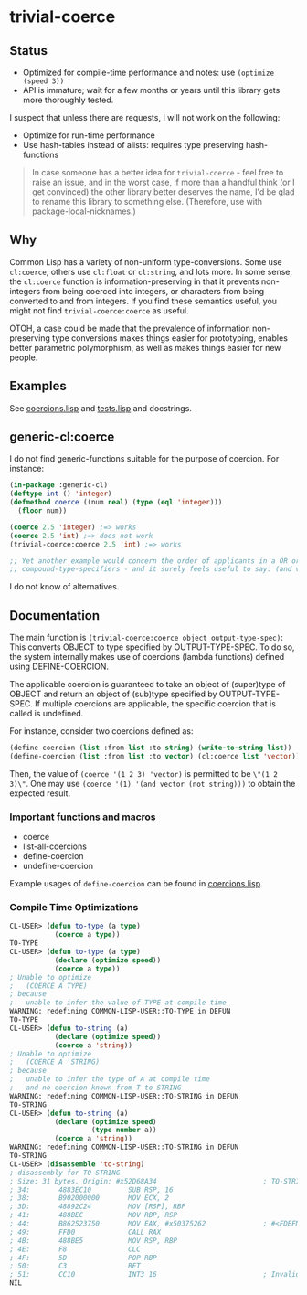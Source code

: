 # trivial-coerce

## Status

- Optimized for compile-time performance and notes: use `(optimize (speed 3))`
- API is immature; wait for a few months or years until this library gets more thoroughly tested.

I suspect that unless there are requests, I will not work on the following:

- Optimize for run-time performance
- Use hash-tables instead of alists: requires type preserving hash-functions

>In case someone has a better idea for `trivial-coerce` - feel free to raise an issue, and in the worst case, if more than a handful think (or I get convinced) the other library better deserves the name, I'd be glad to rename this library to something else. (Therefore, use with package-local-nicknames.)

## Why

Common Lisp has a variety of non-uniform type-conversions. Some use `cl:coerce`, others use `cl:float` or `cl:string`, and lots more. In some sense, the `cl:coerce` function is information-preserving in that it prevents non-integers from being coerced into integers, or characters from being converted to and from integers. If you find these semantics useful, you might not find `trivial-coerce:coerce` as useful.

OTOH, a case could be made that the prevalence of information non-preserving type conversions makes things easier for prototyping, enables better parametric polymorphism, as well as makes things easier for new people.

## Examples

See [coercions.lisp](./coercions.lisp) and [tests.lisp](./tests.lisp) and docstrings.

## generic-cl:coerce

I do not find generic-functions suitable for the purpose of coercion. For instance:

```lisp
(in-package :generic-cl)
(deftype int () 'integer)
(defmethod coerce ((num real) (type (eql 'integer)))
  (floor num))

(coerce 2.5 'integer) ;=> works
(coerce 2.5 'int) ;=> does not work
(trivial-coerce:coerce 2.5 'int) ;=> works

;; Yet another example would concern the order of applicants in a OR or AND or MEMBER
;; compound-type-specifiers - and it surely feels useful to say: (and vector (not string))
```

I do not know of alternatives.

## Documentation

The main function is `(trivial-coerce:coerce object output-type-spec)`:
This converts OBJECT to type specified by OUTPUT-TYPE-SPEC. To do so, the system
internally makes use of coercions (lambda functions) defined using DEFINE-COERCION.

The applicable coercion is guaranteed to take an object of (super)type of OBJECT
and return an object of (sub)type specified by OUTPUT-TYPE-SPEC. If multiple
coercions are applicable, the specific coercion that is called is undefined.

For instance, consider two coercions defined as:

```lisp
(define-coercion (list :from list :to string) (write-to-string list))
(define-coercion (list :from list :to vector) (cl:coerce list 'vector))
```

Then, the value of `(coerce '(1 2 3) 'vector)` is permitted to be `\"(1 2 3)\"`.
One may use `(coerce '(1) '(and vector (not string)))` to obtain the expected result.

### Important functions and macros

- coerce
- list-all-coercions
- define-coercion
- undefine-coercion

Example usages of `define-coercion` can be found in [coercions.lisp](./coercions.lisp).

### Compile Time Optimizations

```lisp
CL-USER> (defun to-type (a type)
           (coerce a type))
TO-TYPE
CL-USER> (defun to-type (a type)
           (declare (optimize speed))
           (coerce a type))
; Unable to optimize
;   (COERCE A TYPE)
; because
;   unable to infer the value of TYPE at compile time
WARNING: redefining COMMON-LISP-USER::TO-TYPE in DEFUN
TO-TYPE
CL-USER> (defun to-string (a)
           (declare (optimize speed))
           (coerce a 'string))
; Unable to optimize
;   (COERCE A 'STRING)
; because
;   unable to infer the type of A at compile time
;   and no coercion known from T to STRING
WARNING: redefining COMMON-LISP-USER::TO-STRING in DEFUN
TO-STRING
CL-USER> (defun to-string (a)
           (declare (optimize speed)
                    (type number a))
           (coerce a 'string))
WARNING: redefining COMMON-LISP-USER::TO-STRING in DEFUN
TO-STRING
CL-USER> (disassemble 'to-string)
; disassembly for TO-STRING
; Size: 31 bytes. Origin: #x52D68A34                          ; TO-STRING
; 34:       4883EC10         SUB RSP, 16
; 38:       B902000000       MOV ECX, 2
; 3D:       48892C24         MOV [RSP], RBP
; 41:       488BEC           MOV RBP, RSP
; 44:       B862523750       MOV EAX, #x50375262              ; #<FDEFN SB-INT:STRINGIFY-OBJECT>
; 49:       FFD0             CALL RAX
; 4B:       488BE5           MOV RSP, RBP
; 4E:       F8               CLC
; 4F:       5D               POP RBP
; 50:       C3               RET
; 51:       CC10             INT3 16                          ; Invalid argument count trap
NIL
```
